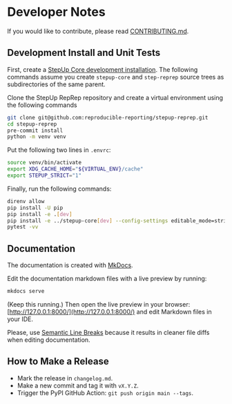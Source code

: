 # Developer Notes

If you would like to contribute, please read [CONTRIBUTING.md](https://github.com/reproducible-reporting/.github/blob/main/CONTRIBUTING.md).

## Development Install and Unit Tests

First, create a [StepUp Core development installation](https://reproducible-reporting.github.io/stepup-core/development/).
The following commands assume you create `stepup-core` and `step-reprep` source trees as subdirectories of the same parent.

Clone the StepUp RepRep repository and create a virtual environment using the following commands

```bash
git clone git@github.com:reproducible-reporting/stepup-reprep.git
cd stepup-reprep
pre-commit install
python -m venv venv
```

Put the following two lines in `.envrc`:

```bash
source venv/bin/activate
export XDG_CACHE_HOME="${VIRTUAL_ENV}/cache"
export STEPUP_STRICT="1"
```

Finally, run the following commands:

```bash
direnv allow
pip install -U pip
pip install -e .[dev]
pip install -e ../stepup-core[dev] --config-settings editable_mode=strict  # optional
pytest -vv
```

## Documentation

The documentation is created with [MkDocs](https://www.mkdocs.org/).

Edit the documentation markdown files with a live preview by running:

```bash
mkdocs serve
```

(Keep this running.)
Then open the live preview in your browser: [http://127.0.0.1:8000/](http://127.0.0.1:8000/)
and edit Markdown files in your IDE.

Please, use [Semantic Line Breaks](https://sembr.org/)
because it results in cleaner file diffs when editing documentation.


## How to Make a Release

- Mark the release in `changelog.md`.
- Make a new commit and tag it with `vX.Y.Z`.
- Trigger the PyPI GitHub Action: `git push origin main --tags`.
